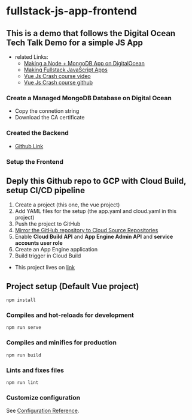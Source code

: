 # fullstack-js-app-frontend

## This is a demo that follows the Digital Ocean Tech Talk Demo for a simple JS App 

* related Links: 
  * [Making a Node + MongoDB App on DigitalOcean](https://www.youtube.com/watch?v=1171ScSfIrs&t=1862s)
  * [Making Fullstack JavaScript Apps](https://www.youtube.com/watch?v=C2AyOoZa5Yc)
  * [Vue Js Crash course video](https://www.youtube.com/watch?v=qZXt1Aom3Cs&t=2701s)
  * [Vue Js Crash course github](https://github.com/bradtraversy/vue-crash-2021)

### Create a Managed MongoDB Database on Digital Ocean

* Copy the connetion string
* Download the CA certificate

### Created the Backend 

 * [Github Link](https://github.com/jeanwang2dev/fullstack-js-app-backend)

### Setup the Frontend

## Deply this Github repo to GCP with Cloud Build, setup CI/CD pipeline 

 1. Create a project (this one, the vue project)
 2. Add YAML files for the setup (the app.yaml and cloud.yaml in this project)
 3. Push the project to GitHub
 4. [Mirror the GitHub repository to Cloud Source Repositories](https://cloud.google.com/source-repositories/docs/mirroring-a-github-repository)
 5. Enable **Cloud Build API** and **App Engine Admin API** and **service accounts user role**
 6. Create an App Engine application
 7. Build trigger in Cloud Build

 * This project lives on [link](https://ci-cd-learning-342316.appspot.com/) 

## Project setup (Default Vue project)
```
npm install
```

### Compiles and hot-reloads for development
```
npm run serve
```

### Compiles and minifies for production
```
npm run build
```

### Lints and fixes files
```
npm run lint
```

### Customize configuration
See [Configuration Reference](https://cli.vuejs.org/config/).



